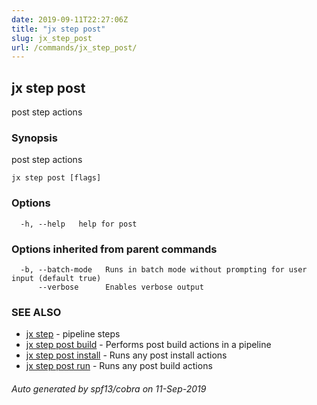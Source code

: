 ```yaml
---
date: 2019-09-11T22:27:06Z
title: "jx step post"
slug: jx_step_post
url: /commands/jx_step_post/
---
```

## jx step post

post step actions

### Synopsis

post step actions

```
jx step post [flags]
```

### Options

```
  -h, --help   help for post
```

### Options inherited from parent commands

```
  -b, --batch-mode   Runs in batch mode without prompting for user input (default true)
      --verbose      Enables verbose output
```

### SEE ALSO

* [jx step](/commands/jx_step/)	 - pipeline steps
* [jx step post build](/commands/jx_step_post_build/)	 - Performs post build actions in a pipeline
* [jx step post install](/commands/jx_step_post_install/)	 - Runs any post install actions
* [jx step post run](/commands/jx_step_post_run/)	 - Runs any post build actions

###### Auto generated by spf13/cobra on 11-Sep-2019
